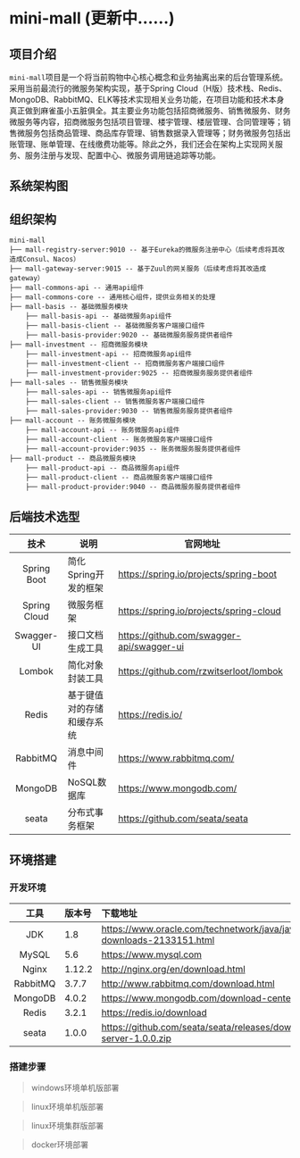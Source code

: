 # mini-mall (更新中……)

## 项目介绍

`mini-mall`项目是一个将当前购物中心核心概念和业务抽离出来的后台管理系统。采用当前最流行的微服务架构实现，基于Spring Cloud（H版）技术栈、Redis、MongoDB、RabbitMQ、ELK等技术实现相关业务功能，在项目功能和技术本身真正做到麻雀虽小五脏俱全。其主要业务功能包括招商微服务、销售微服务、财务微服务等内容，招商微服务包括项目管理、楼宇管理、楼层管理、合同管理等；销售微服务包括商品管理、商品库存管理、销售数据录入管理等；财务微服务包括出账管理、账单管理、在线缴费功能等。除此之外，我们还会在架构上实现网关服务、服务注册与发现、配置中心、微服务调用链追踪等功能。

## 系统架构图

## 组织架构

```
mini-mall
├── mall-registry-server:9010 -- 基于Eureka的微服务注册中心（后续考虑将其改造成Consul、Nacos）
├── mall-gateway-server:9015 -- 基于Zuul的网关服务（后续考虑将其改造成gateway）
├── mall-commons-api -- 通用api组件
├── mall-commons-core -- 通用核心组件，提供业务相关的处理
├── mall-basis -- 基础微服务模块
	├── mall-basis-api -- 基础微服务api组件
	├── mall-basis-client -- 基础微服务客户端接口组件
	├── mall-basis-provider:9020 -- 基础微服务服务提供者组件
├── mall-investment -- 招商微服务模块
	├── mall-investment-api -- 招商微服务api组件
	├── mall-investment-client -- 招商微服务客户端接口组件
	├── mall-investment-provider:9025 -- 招商微服务服务提供者组件
├── mall-sales -- 销售微服务模块
	├── mall-sales-api -- 销售微服务api组件
	├── mall-sales-client -- 销售微服务客户端接口组件
	├── mall-sales-provider:9030 -- 销售微服务服务提供者组件
├── mall-account -- 账务微服务模块
	├── mall-account-api -- 账务微服务api组件
	├── mall-account-client -- 账务微服务客户端接口组件
	├── mall-account-provider:9035 -- 账务微服务服务提供者组件
├── mall-product -- 商品微服务模块
	├── mall-product-api -- 商品微服务api组件
	├── mall-product-client -- 商品微服务客户端接口组件
	├── mall-product-provider:9040 -- 商品微服务服务提供者组件
```

## 后端技术选型

|     技术     | 说明                       | 官网地址                                  |
| :----------: | -------------------------- | ----------------------------------------- |
| Spring Boot  | 简化Spring开发的框架       | https://spring.io/projects/spring-boot    |
| Spring Cloud | 微服务框架                 | https://spring.io/projects/spring-cloud   |
|  Swagger-UI  | 接口文档生成工具           | https://github.com/swagger-api/swagger-ui |
|    Lombok    | 简化对象封装工具           | https://github.com/rzwitserloot/lombok    |
|    Redis     | 基于键值对的存储和缓存系统 | https://redis.io/                         |
|   RabbitMQ   | 消息中间件                 | https://www.rabbitmq.com/                 |
|   MongoDB    | NoSQL数据库                | https://www.mongodb.com/                  |
|    seata     | 分布式事务框架             | https://github.com/seata/seata          |

## 环境搭建

### 开发环境

|   工具   | 版本号 | 下载地址                                                     |
| :------: | :----- | :----------------------------------------------------------- |
|   JDK    | 1.8    | https://www.oracle.com/technetwork/java/javase/downloads/jdk8-downloads-2133151.html |
|  MySQL   | 5.6    | https://www.mysql.com                                        |
|  Nginx   | 1.12.2 | http://nginx.org/en/download.html                            |
| RabbitMQ | 3.7.7  | http://www.rabbitmq.com/download.html                        |
| MongoDB  | 4.0.2  | https://www.mongodb.com/download-center                      |
|  Redis   | 3.2.1  | https://redis.io/download                                    |
|  seata   | 1.0.0  | https://github.com/seata/seata/releases/download/v1.0.0/seata-server-1.0.0.zip |

### 搭建步骤

> windows环境单机版部署

> linux环境单机版部署

> linux环境集群版部署

> docker环境部署